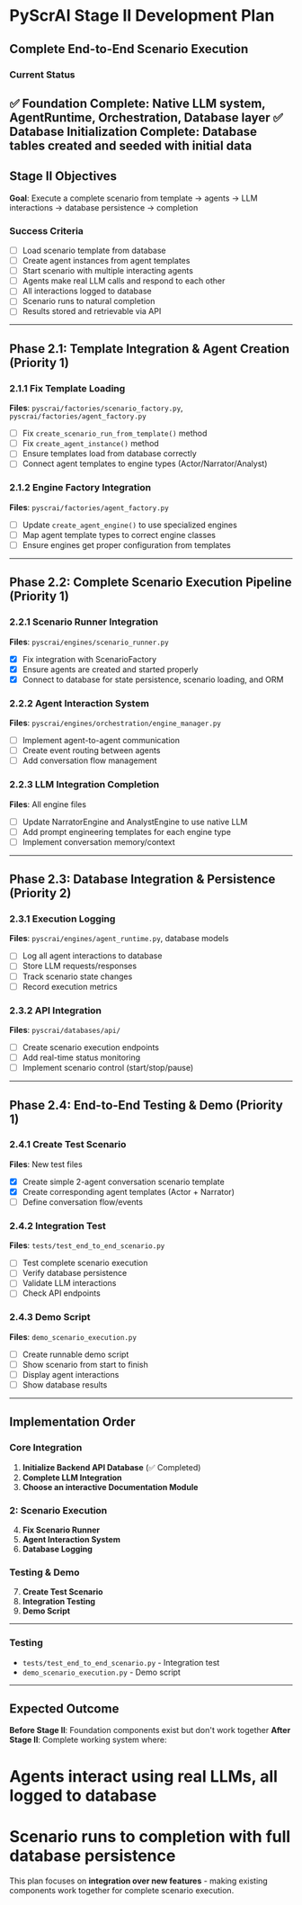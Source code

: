 # PyScrAI Stage II Development Plan
## Complete End-to-End Scenario Execution

### Current Status
✅ **Foundation Complete**: Native LLM system, AgentRuntime, Orchestration, Database layer
✅ **Database Initialization Complete**: Database tables created and seeded with initial data
---

## Stage II Objectives
**Goal**: Execute a complete scenario from template → agents → LLM interactions → database persistence → completion

### Success Criteria
- [ ] Load scenario template from database
- [ ] Create agent instances from agent templates  
- [ ] Start scenario with multiple interacting agents
- [ ] Agents make real LLM calls and respond to each other
- [ ] All interactions logged to database
- [ ] Scenario runs to natural completion
- [ ] Results stored and retrievable via API

---

## Phase 2.1: Template Integration & Agent Creation (Priority 1)

### 2.1.1 Fix Template Loading
**Files**: `pyscrai/factories/scenario_factory.py`, `pyscrai/factories/agent_factory.py`
- [ ] Fix `create_scenario_run_from_template()` method
- [ ] Fix `create_agent_instance()` method  
- [ ] Ensure templates load from database correctly
- [ ] Connect agent templates to engine types (Actor/Narrator/Analyst)

### 2.1.2 Engine Factory Integration
**Files**: `pyscrai/factories/agent_factory.py`
- [ ] Update `create_agent_engine()` to use specialized engines
- [ ] Map agent template types to correct engine classes
- [ ] Ensure engines get proper configuration from templates

---

## Phase 2.2: Complete Scenario Execution Pipeline (Priority 1)

### 2.2.1 Scenario Runner Integration
**Files**: `pyscrai/engines/scenario_runner.py`
- [x] Fix integration with ScenarioFactory
- [x] Ensure agents are created and started properly
- [x] Connect to database for state persistence, scenario loading, and ORM

### 2.2.2 Agent Interaction System
**Files**: `pyscrai/engines/orchestration/engine_manager.py`
- [ ] Implement agent-to-agent communication
- [ ] Create event routing between agents
- [ ] Add conversation flow management

### 2.2.3 LLM Integration Completion
**Files**: All engine files
- [ ] Update NarratorEngine and AnalystEngine to use native LLM
- [ ] Add prompt engineering templates for each engine type
- [ ] Implement conversation memory/context

---

## Phase 2.3: Database Integration & Persistence (Priority 2)

### 2.3.1 Execution Logging
**Files**: `pyscrai/engines/agent_runtime.py`, database models
- [ ] Log all agent interactions to database
- [ ] Store LLM requests/responses
- [ ] Track scenario state changes
- [ ] Record execution metrics

### 2.3.2 API Integration
**Files**: `pyscrai/databases/api/`
- [ ] Create scenario execution endpoints
- [ ] Add real-time status monitoring
- [ ] Implement scenario control (start/stop/pause)

---

## Phase 2.4: End-to-End Testing & Demo (Priority 1)

### 2.4.1 Create Test Scenario
**Files**: New test files
- [X] Create simple 2-agent conversation scenario template
- [X] Create corresponding agent templates (Actor + Narrator)
- [ ] Define conversation flow/events

### 2.4.2 Integration Test
**Files**: `tests/test_end_to_end_scenario.py`
- [ ] Test complete scenario execution
- [ ] Verify database persistence
- [ ] Validate LLM interactions
- [ ] Check API endpoints

### 2.4.3 Demo Script
**Files**: `demo_scenario_execution.py`
- [ ] Create runnable demo script
- [ ] Show scenario from start to finish
- [ ] Display agent interactions
- [ ] Show database results

---

## Implementation Order

###  Core Integration
1. **Initialize Backend API Database** (✅ Completed)
2. **Complete LLM Integration** 
3. **Choose an interactive Documentation Module**

### 2: Scenario Execution
4. **Fix Scenario Runner** 
5. **Agent Interaction System** 
6. **Database Logging** 

### Testing & Demo
7. **Create Test Scenario** 
8. **Integration Testing** 
9. **Demo Script**

---

### Testing
- `tests/test_end_to_end_scenario.py` - Integration test
- `demo_scenario_execution.py` - Demo script

---

## Expected Outcome

**Before Stage II**: Foundation components exist but don't work together
**After Stage II**: Complete working system where:


# Agents interact using real LLMs, all logged to database


# Scenario runs to completion with full database persistence


This plan focuses on **integration over new features** - making existing components work together for complete scenario execution.
